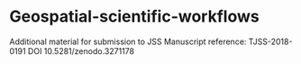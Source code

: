 # Geospatial-scientific-workflows
Additional material for submission to JSS
Manuscript reference: TJSS-2018-0191
DOI 10.5281/zenodo.3271178
